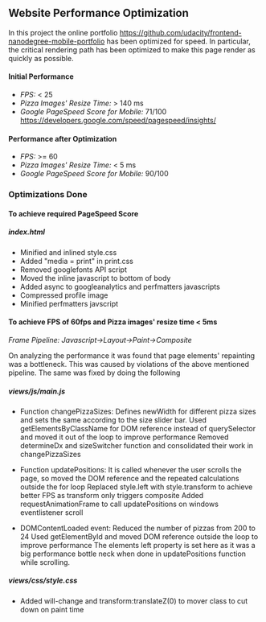 
## Website Performance Optimization

In this project the online portfolio <https://github.com/udacity/frontend-nanodegree-mobile-portfolio> has been optimized for speed. In particular, the critical rendering path has been optimized to make this page render as quickly as possible.

#### Initial Performance
- *FPS:* < 25
- *Pizza Images' Resize Time:* > 140 ms
- *Google PageSpeed Score for Mobile:* 71/100 <https://developers.google.com/speed/pagespeed/insights/>

#### Performance after Optimization
- *FPS:* >= 60
- *Pizza Images' Resize Time:* < 5 ms
- *Google PageSpeed Score for Mobile:* 90/100

### Optimizations Done

#### To achieve required PageSpeed Score
#####  index.html
- Minified and inlined style.css
- Added "media = print" in print.css
- Removed googlefonts API script
- Moved the inline javascript to bottom of body
- Added async to googleanalytics and perfmatters javascripts
- Compressed profile image
- Minified perfmatters javscript

#### To achieve FPS of 60fps and Pizza images' resize time < 5ms

*Frame Pipeline: Javascript->Layout->Paint->Composite*

On analyzing the performance it was found that page elements' repainting was a bottleneck. This was caused by violations of the above mentioned pipeline. The same was fixed by doing the following

##### views/js/main.js
- Function changePizzaSizes:
Defines newWidth for different pizza sizes and sets the same according to the size slider bar.
Used getElementsByClassName for DOM reference instead of querySelector and moved it out of the loop to improve performance
Removed determineDx and sizeSwitcher function and consolidated their work in changePizzaSizes

- Function updatePositions:
It is called whenever the user scrolls the page, so moved the DOM reference and the repeated calculations outside the for loop
Replaced style.left with style.transform  to achieve better FPS as transform only triggers composite
Added requestAnimationFrame to call updatePositions on windows eventlistener scroll

- DOMContentLoaded event:
Reduced the number of pizzas from 200 to 24
Used getElementById and moved DOM reference outside the loop to improve performance
The elements left property is set here as it was a big performance bottle neck when done in updatePositions function while scrolling.

##### views/css/style.css
- Added will-change and transform:translateZ(0) to mover class to cut down on paint time
